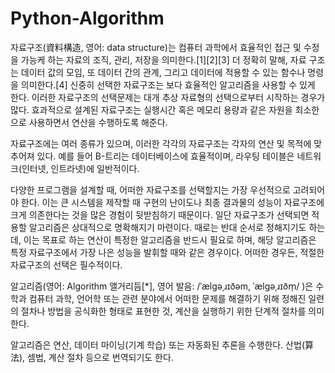 # Python-Algorithm
자료구조(資料構造, 영어: data structure)는 컴퓨터 과학에서 효율적인 접근 및 수정을 가능케 하는 자료의 조직, 관리, 저장을 의미한다.[1][2][3] 더 정확히 말해, 자료 구조는 데이터 값의 모임, 또 데이터 간의 관계, 그리고 데이터에 적용할 수 있는 함수나 명령을 의미한다.[4] 신중히 선택한 자료구조는 보다 효율적인 알고리즘을 사용할 수 있게 한다. 이러한 자료구조의 선택문제는 대개 추상 자료형의 선택으로부터 시작하는 경우가 많다. 효과적으로 설계된 자료구조는 실행시간 혹은 메모리 용량과 같은 자원을 최소한으로 사용하면서 연산을 수행하도록 해준다.

자료구조에는 여러 종류가 있으며, 이러한 각각의 자료구조는 각자의 연산 및 목적에 맞추어져 있다. 예를 들어 B-트리는 데이터베이스에 효율적이며, 라우팅 테이블은 네트워크(인터넷, 인트라넷)에 일반적이다.

다양한 프로그램을 설계할 때, 어떠한 자료구조를 선택할지는 가장 우선적으로 고려되어야 한다. 이는 큰 시스템을 제작할 때 구현의 난이도나 최종 결과물의 성능이 자료구조에 크게 의존한다는 것을 많은 경험이 뒷받침하기 때문이다. 일단 자료구조가 선택되면 적용할 알고리즘은 상대적으로 명확해지기 마련이다. 때로는 반대 순서로 정해지기도 하는데, 이는 목표로 하는 연산이 특정한 알고리즘을 반드시 필요로 하며, 해당 알고리즘은 특정 자료구조에서 가장 나은 성능을 발휘할 때와 같은 경우이다. 어떠한 경우든, 적절한 자료구조의 선택은 필수적이다.



알고리즘(영어: Algorithm 앨거리듬[*], 영어 발음: /ˈælɡəˌɹɪðəm, ˈælɡəˌɹɪðm̩/ )은 수학과 컴퓨터 과학, 언어학 또는 관련 분야에서 어떠한 문제를 해결하기 위해 정해진 일련의 절차나 방법을 공식화한 형태로 표현한 것, 계산을 실행하기 위한 단계적 절차를 의미한다.

알고리즘은 연산, 데이터 마이닝(기계 학습) 또는 자동화된 추론을 수행한다. 산법(算法), 셈법, 계산 절차 등으로 번역되기도 한다.